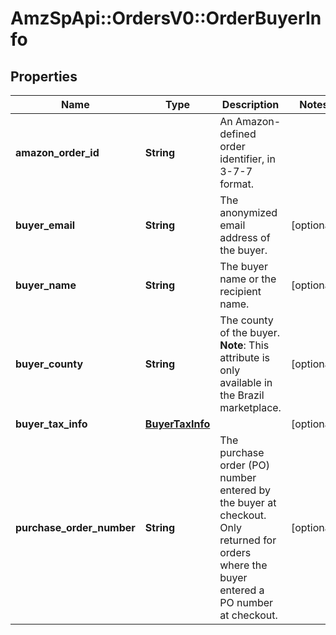 # AmzSpApi::OrdersV0::OrderBuyerInfo

## Properties
Name | Type | Description | Notes
------------ | ------------- | ------------- | -------------
**amazon_order_id** | **String** | An Amazon-defined order identifier, in 3-7-7 format. | 
**buyer_email** | **String** | The anonymized email address of the buyer. | [optional] 
**buyer_name** | **String** | The buyer name or the recipient name. | [optional] 
**buyer_county** | **String** | The county of the buyer.  **Note**: This attribute is only available in the Brazil marketplace. | [optional] 
**buyer_tax_info** | [**BuyerTaxInfo**](BuyerTaxInfo.md) |  | [optional] 
**purchase_order_number** | **String** | The purchase order (PO) number entered by the buyer at checkout. Only returned for orders where the buyer entered a PO number at checkout. | [optional] 

